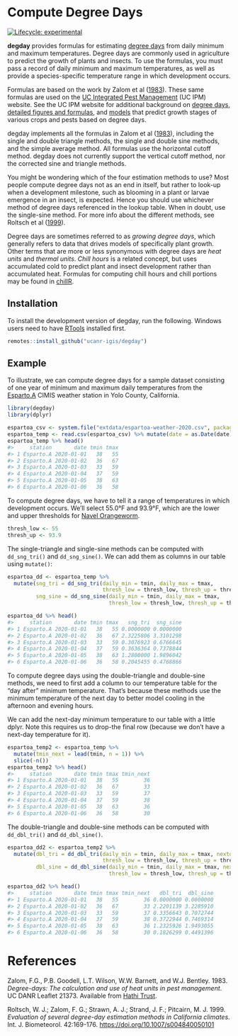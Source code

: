 Compute Degree Days
================

<!-- README.md is generated from README.Rmd. Please edit that file -->
<!-- badges: start -->

[![Lifecycle:
experimental](https://img.shields.io/badge/lifecycle-experimental-orange.svg)](https://lifecycle.r-lib.org/articles/stages.html#experimental)
<!-- badges: end -->

**degday** provides formulas for estimating [degree
days](https://en.wikipedia.org/wiki/Growing_degree-day) from daily
minimum and maximum temperatures. Degree days are commonly used in
agriculture to predict the growth of plants and insects. To use the
formulas, you must pass a record of daily minimum and maximum
temperatures, as well as provide a species-specific temperature range in
which development occurs.

Formulas are based on the work by Zalom et al ([1983](#references)).
These same formulas are used on the [UC Integrated Pest
Management](http://ipm.ucanr.edu/WEATHER/) (UC IPM) website. See the UC
IPM website for additional background on [degree
days](http://ipm.ucanr.edu/WEATHER/ddconcepts.html), [detailed figures
and formulas](http://ipm.ucanr.edu/WEATHER/ddfigindex.html), and
[models](http://www.ipm.ucdavis.edu/MODELS/) that predict growth stages
of various crops and pests based on degree days.

degday implements all the formulas in Zalom et al ([1983](#references)),
including the single and double triangle methods, the single and double
sine methods, and the simple average method. All formulas use the
horizontal cutoff method. degday does not currently support the vertical
cutoff method, nor the corrected sine and triangle methods.

You might be wondering which of the four estimation methods to use? Most
people compute degree days not as an end in itself, but rather to
look-up when a development milestone, such as blooming in a plant or
larvae emergence in an insect, is expected. Hence you should use
whichever method of degree days referenced in the lookup table. When in
doubt, use the single-sine method. For more info about the different
methods, see Roltsch et al ([1999](#references)).

Degree days are sometimes referred to as *growing degree days*, which
generally refers to data that drives models of specifically plant
growth. Other terms that are more or less synonymous with degree days
are *heat units* and *thermal units*. *Chill hours* is a related
concept, but uses accumulated cold to predict plant and insect
development rather than accumulated heat. Formulas for computing chill
hours and chill portions may be found in
[chillR](https://cran.r-project.org/package=chillR).

## Installation

To install the development version of degday, run the following. Windows
users need to have
[RTools](https://cran.r-project.org/bin/windows/Rtools/) installed
first.

``` r
remotes::install_github("ucanr-igis/degday")
```

## Example

To illustrate, we can compute degree days for a sample dataset
consisting of one year of minimum and maximum daily temperatures from
the
[Esparto.A](http://ipm.ucanr.edu/calludt.cgi/WXSTATIONDATA?MAP=yolo.html&STN=Esparto.A)
CIMIS weather station in Yolo County, California.

``` r
library(degday)
library(dplyr)

espartoa_csv <- system.file("extdata/espartoa-weather-2020.csv", package = "degday")
espartoa_temp <- read.csv(espartoa_csv) %>% mutate(date = as.Date(date))
espartoa_temp %>% head()
#>     station       date tmin tmax
#> 1 Esparto.A 2020-01-01   38   55
#> 2 Esparto.A 2020-01-02   36   67
#> 3 Esparto.A 2020-01-03   33   59
#> 4 Esparto.A 2020-01-04   37   59
#> 5 Esparto.A 2020-01-05   38   63
#> 6 Esparto.A 2020-01-06   36   58
```

To compute degree days, we have to tell it a range of temperatures in
which development occurs. We’ll select 55.0°F and 93.9°F, which are the
lower and upper thresholds for [Navel
Orangeworm](http://ipm.ucanr.edu/PHENOLOGY/ma-navel_orangeworm.html).

``` r
thresh_low <- 55
thresh_up <- 93.9
```

The single-triangle and single-sine methods can be computed with
`dd_sng_tri()` and `dd_sng_sine()`. We can add them as columns in our
table using `mutate()`:

``` r
espartoa_dd <- espartoa_temp %>%
  mutate(sng_tri = dd_sng_tri(daily_min = tmin, daily_max = tmax, 
                              thresh_low = thresh_low, thresh_up = thresh_up),
         sng_sine = dd_sng_sine(daily_min = tmin, daily_max = tmax, 
                                thresh_low = thresh_low, thresh_up = thresh_up))

espartoa_dd %>% head()
#>     station       date tmin tmax   sng_tri  sng_sine
#> 1 Esparto.A 2020-01-01   38   55 0.0000000 0.0000000
#> 2 Esparto.A 2020-01-02   36   67 2.3225806 3.3101298
#> 3 Esparto.A 2020-01-03   33   59 0.3076923 0.6766645
#> 4 Esparto.A 2020-01-04   37   59 0.3636364 0.7378844
#> 5 Esparto.A 2020-01-05   38   63 1.2800000 1.9896042
#> 6 Esparto.A 2020-01-06   36   58 0.2045455 0.4768866
```

To compute degree days using the double-triangle and double-sine
methods, we need to first add a column to our temperature table for the
“day after” minimum temperature. That’s because these methods use the
minimum temperature of the next day to better model cooling in the
afternoon and evening hours.

We can add the next-day minimum temperature to our table with a little
dplyr. Note this requires us to drop-the final row (because we don’t
have a next-day temperature for it).

``` r
espartoa_temp2 <- espartoa_temp %>%
  mutate(tmin_next = lead(tmin, n = 1)) %>%
  slice(-n())
espartoa_temp2 %>% head()
#>     station       date tmin tmax tmin_next
#> 1 Esparto.A 2020-01-01   38   55        36
#> 2 Esparto.A 2020-01-02   36   67        33
#> 3 Esparto.A 2020-01-03   33   59        37
#> 4 Esparto.A 2020-01-04   37   59        38
#> 5 Esparto.A 2020-01-05   38   63        36
#> 6 Esparto.A 2020-01-06   36   58        30
```

The double-triangle and double-sine methods can be computed with
`dd_dbl_tri()` and `dd_dbl_sine()`.

``` r
espartoa_dd2 <- espartoa_temp2 %>%
  mutate(dbl_tri = dd_dbl_tri(daily_min = tmin, daily_max = tmax, nextday_min = tmin_next,
                              thresh_low = thresh_low, thresh_up = thresh_up),
         dbl_sine = dd_dbl_sine(daily_min = tmin, daily_max = tmax, nextday_min = tmin_next,
                                thresh_low = thresh_low, thresh_up = thresh_up))

espartoa_dd2 %>% head()
#>     station       date tmin tmax tmin_next   dbl_tri  dbl_sine
#> 1 Esparto.A 2020-01-01   38   55        36 0.0000000 0.0000000
#> 2 Esparto.A 2020-01-02   36   67        33 2.2201139 3.2285910
#> 3 Esparto.A 2020-01-03   33   59        37 0.3356643 0.7072744
#> 4 Esparto.A 2020-01-04   37   59        38 0.3722944 0.7469314
#> 5 Esparto.A 2020-01-05   38   63        36 1.2325926 1.9493055
#> 6 Esparto.A 2020-01-06   36   58        30 0.1826299 0.4491396
```

# References

Zalom, F.G., P.B. Goodell, L.T. Wilson, W.W. Barnett, and W.J. Bentley. 1983. *Degree-days: The calculation and use of heat units in pest management*. UC DANR Leaflet 21373. Available from [Hathi
Trust](https://catalog.hathitrust.org/Record/008707238).

Roltsch, W. J.; Zalom, F. G.; Strawn, A. J.; Strand, J. F.; Pitcairn, M.
J. 1999. *Evaluation of several degree-day estimation methods in
California climates*. Int. J. Biometeorol. 42:169-176.
<https://doi.org/10.1007/s004840050101>
